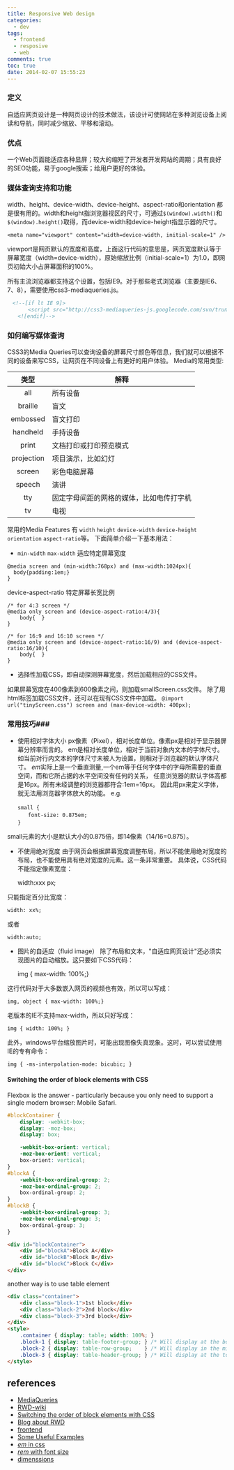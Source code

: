 ```yaml
---
title: Responsive Web design
categories:
  - dev
tags:
  - frontend
  - resposive
  - web
comments: true
toc: true
date: 2014-02-07 15:55:23
---
```



### 定义
自适应网页设计是一种网页设计的技术做法，该设计可使网站在多种浏览设备上阅读和导航，同时减少缩放、平移和滚动。

<!-- more -->

### 优点
一个Web页面能适应各种显屏；较大的缩短了开发者开发网站的周期；具有良好的SEO功能，易于google搜索；给用户更好的体验。

### 媒体查询支持和功能
width、height、device-width、device-height、aspect-ratio和orientation 都是很有用的。width和height指浏览器视区的尺寸，可通过`$(window).width()`和`$(window).height()`取得，而device-width和device-height指显示器的尺寸。

`<meta name="viewport" content="width=device-width, initial-scale=1" />`

viewport是网页默认的宽度和高度，上面这行代码的意思是，网页宽度默认等于屏幕宽度（width=device-width），原始缩放比例（initial-scale=1）为1.0，即网页初始大小占屏幕面积的100%。

所有主流浏览器都支持这个设置，包括IE9。对于那些老式浏览器（主要是IE6、7、8），需要使用css3-mediaqueries.js。
```html
　<!--[if lt IE 9]>
　　　　<script src="http://css3-mediaqueries-js.googlecode.com/svn/trunk/css3-mediaqueries.js"></script>
　　<![endif]-->
```

### 如何编写媒体查询
CSS3的Media Queries可以查询设备的屏幕尺寸颜色等信息，我们就可以根据不同的设备来写CSS，让网页在不同设备上有更好的用户体验。
Media的常用类型:

|类型 |          解释|
|:-----:|--------------|
|all |         所有设备|
|braille |       盲文|
|embossed |      盲文打印|
|handheld |      手持设备|
|print |       文档打印或打印预览模式|
|projection |    项目演示，比如幻灯|
|screen |        彩色电脑屏幕|
|speech |        演讲|
|tty |         固定字母间距的网格的媒体，比如电传打字机|
|tv |          电视|

常用的Media Features 有 `width` `height` `device-width` `device-height` `orientation` `aspect-ratio`等。
下面简单介绍一下基本用法：

- `min-width` `max-width` 适应特定屏幕宽度

```
@media screen and (min-width:768px) and (max-width:1024px){
  body{padding:1em;}
}
```

device-aspect-ratio 特定屏幕长宽比例
```
/* for 4:3 screen */
@media only screen and (device-aspect-ratio:4/3){
    body{  }
}

/* for 16:9 and 16:10 screen */
@media only screen and (device-aspect-ratio:16/9) and (device-aspect-ratio:16/10){
    body{  }
}
```

- 选择性加载CSS，即自动探测屏幕宽度，然后加载相应的CSS文件。

    <link rel="stylesheet" type="text/css" media="screen and (min-width: 400px) and (max-device-width: 600px)" href="smallScreen.css" />

如果屏幕宽度在400像素到600像素之间，则加载smallScreen.css文件。
除了用html标签加载CSS文件，还可以在现有CSS文件中加载。
`@import url("tinyScreen.css") screen and (max-device-width: 400px);`

### 常用技巧###
- 使用相对字体大小
px像素（Pixel），相对长度单位。像素px是相对于显示器屏幕分辨率而言的。
em是相对长度单位，相对于当前对象内文本的字体尺寸。如当前对行内文本的字体尺寸未被人为设置，则相对于浏览器的默认字体尺寸。
*em*实际上是一个垂直测量,一个em等于任何字体中的字母所需要的垂直空间，而和它所占据的水平空间没有任何的关系，
任意浏览器的默认字体高都是16px。所有未经调整的浏览器都符合:1em=16px。
因此用px来定义字体，就无法用浏览器字体放大的功能。
e.g.
```
　　small {
　　　　font-size: 0.875em;
　　}
```
small元素的大小是默认大小的0.875倍，即14像素（14/16=0.875）。

- 不使用绝对宽度
由于网页会根据屏幕宽度调整布局，所以不能使用绝对宽度的布局，也不能使用具有绝对宽度的元素。这一条非常重要。
具体说，CSS代码不能指定像素宽度：

    width:xxx px;

只能指定百分比宽度：

    width: xx%;

或者

    width:auto;

- 图片的自适应（fluid image）
除了布局和文本，"自适应网页设计"还必须实现图片的自动缩放。这只要如下CSS代码：

    img { max-width: 100%;}

这行代码对于大多数嵌入网页的视频也有效，所以可以写成：　　

    img, object { max-width: 100%;}

老版本的IE不支持max-width，所以只好写成：

    img { width: 100%; }

此外，windows平台缩放图片时，可能出现图像失真现象。这时，可以尝试使用IE的专有命令：

    img { -ms-interpolation-mode: bicubic; }

#### Switching the order of block elements with CSS
Flexbox is the answer - particularly because you only need to support a single modern browser: Mobile Safari.

```css
#blockContainer {
    display: -webkit-box;
    display: -moz-box;
    display: box;

    -webkit-box-orient: vertical;
    -moz-box-orient: vertical;
    box-orient: vertical;
}
#blockA {
    -webkit-box-ordinal-group: 2;
    -moz-box-ordinal-group: 2;
    box-ordinal-group: 2;
}
#blockB {
    -webkit-box-ordinal-group: 3;
    -moz-box-ordinal-group: 3;
    box-ordinal-group: 3;
}
```
```html
<div id="blockContainer">
    <div id="blockA">Block A</div>
    <div id="blockB">Block B</div>
    <div id="blockC">Block C</div>
</div>
```

another way is to use table element

```html
<div class="container">
    <div class="block-1">1st block</div>
    <div class="block-2">2nd block</div>
    <div class="block-3">3rd block</div>
</div>
<style>
    .container { display: table; width: 100%; }
    .block-1 { display: table-footer-group; } /* Will display at the bottom. */
    .block-2 { display: table-row-group;    } /* Will display in the middle. */
    .block-3 { display: table-header-group; } /* Will display at the top. */
</style>
```

references
-----------------
- [MediaQueries](http://www.w3.org/TR/css3-mediaqueries)
- [RWD-wiki](http://zh.wikipedia.org/wiki/%E5%93%8D%E5%BA%94%E5%BC%8F%E7%BD%91%E9%A1%B5%E8%AE%BE%E8%AE%A1)
- [Switching the order of block elements with CSS](http://stackoverflow.com/questions/7425665/switching-the-order-of-block-elements-with-css)
- [Blog about RWD](http://www.ruanyifeng.com/blog/2012/05/responsive_web_design.html)
- [frontend](http://imshanks.com/css3-media-queries/)
- [Some Useful Examples](http://www.w3cplus.com/css3/responsive-web-design.html)
- [*em* in css](http://www.w3cplus.com/css/px-to-em)
- [*rem* with font size](http://ued.taobao.com/blog/2013/05/rem-font-size/)
- [dimenssions](https://chrome.google.com/webstore/detail/dimensions/hdmihohhdcbejdkidbfijmfehjbnmifk/)
